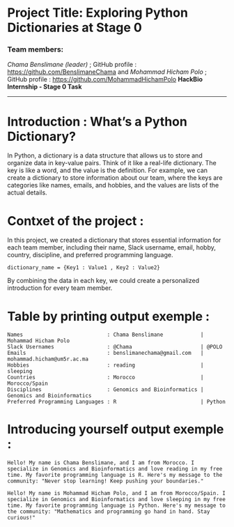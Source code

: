 # **Project Title: Exploring Python Dictionaries at Stage 0**  
### Team members: 
*Chama Benslimane (leader)* ; GitHub profile : https://github.com/BenslimaneChama
and
*Mohammad Hicham Polo* ; GitHub profile : https://github.com/MohammadHichamPolo
**HackBio Internship - Stage 0 Task**

---
# Introduction : What’s a Python Dictionary?
In Python, a dictionary is a data structure that allows us to store and organize data in key-value pairs. Think of it like a real-life dictionary. The key is like a word, and the value is the definition. For example, we can create a dictionary to store information about our team, where the keys are categories like names, emails, and hobbies, and the values are lists of the actual details.

# Contxet of the project : 
In this project, we created a dictionary that stores essential information for each team member, including their name, Slack username, email, hobby, country, discipline, and preferred programming language. 
```
dictionary_name = {Key1 : Value1 , Key2 : Value2}
```

By combining the data in each key, we could create a personalized introduction for every team member.
# Table by printing output exemple : 

```
Names                           : Chama Benslimane            | Mohammad Hicham Polo
Slack Usernames                 : @Chama                      | @POLO
Emails                          : benslimanechama@gmail.com   | mohammad.hicham@um5r.ac.ma
Hobbies                         : reading                     | sleeping
Countries                       : Morocco                     | Morocco/Spain
Disciplines                     : Genomics and Bioinformatics | Genomics and Bioinformatics
Preferred Programming Languages : R                           | Python
```

# Introducing yourself output exemple : 

```
Hello! My name is Chama Benslimane, and I am from Morocco. I specialize in Genomics and Bioinformatics and love reading in my free time. My favorite programming language is R. Here's my message to the community: "Never stop learning! Keep pushing your boundaries."
```

```
Hello! My name is Mohammad Hicham Polo, and I am from Morocco/Spain. I specialize in Genomics and Bioinformatics and love sleeping in my free time. My favorite programming language is Python. Here's my message to the community: "Mathematics and programming go hand in hand. Stay curious!"
```

